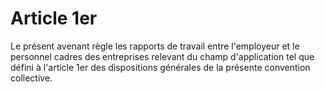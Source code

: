 # Article 1er

Le présent avenant règle les rapports de travail entre l'employeur et le personnel cadres des entreprises relevant du champ d'application tel que défini à l'article 1er des dispositions générales de la présente convention collective.

